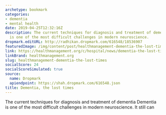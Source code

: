 ```yaml
---
archetype: bookmark
categories:
- dementia
- mental health
date: 2019-04-25T12:32:16Z
description: The current techniques for diagnosis and treatment of dementia       Dementia
  is one of the most difficult challenges in modern neuroscience.
dropmark.editURL: http://radhikan.dropmark.com/616548/18536907
featuredImage: /img/content/post/healthmanagement-dementia-the-lost-times.png
link: https://healthmanagement.org/c/hospital/news/dementia-the-lost-times
linkBrand: healthmanagement.org
slug: healthmanagement-dementia-the-lost-times
socialScore: 24
socialScoreSimulated: true
source:
  name: Dropmark
  apiendpoint: https://shah.dropmark.com/616548.json
title: Dementia, the lost times
---
```

The current techniques for diagnosis and treatment of dementia       Dementia is one of the most difficult challenges in modern neuroscience. It still can